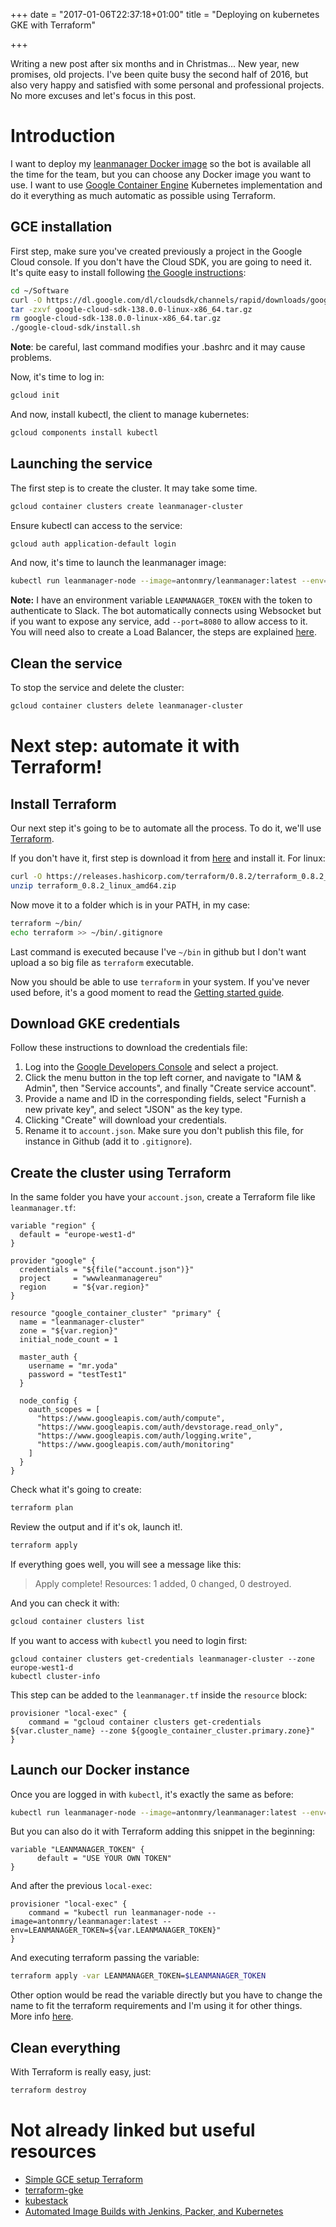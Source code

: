 +++
date = "2017-01-06T22:37:18+01:00"
title = "Deploying on kubernetes GKE with Terraform"

+++

Writing a new post after six months and in Christmas... New year, new promises, old projects. I've been quite busy the second half of 2016, but also very happy and satisfied with some personal and professional projects. No more excuses and let's focus in this post.

# Introduction

I want to deploy my [leanmanager Docker image](https://hub.docker.com/r/antonmry/leanmanager) so the bot is available all the time for the team, but you can choose any Docker image you want to use. I want to use [Google Container Engine](https://cloud.google.com/container-engine/docs/quickstart) Kubernetes implementation and do it everything as much automatic as possible using Terraform.

## GCE installation

First step, make sure you've created previously a project in the Google Cloud console. If you don't have the Cloud SDK, you are going to need it. It's quite easy to install following [the Google instructions](https://cloud.google.com/sdk/docs/quickstart-linux):

```sh
cd ~/Software
curl -O https://dl.google.com/dl/cloudsdk/channels/rapid/downloads/google-cloud-sdk-138.0.0-linux-x86_64.tar.gz
tar -zxvf google-cloud-sdk-138.0.0-linux-x86_64.tar.gz
rm google-cloud-sdk-138.0.0-linux-x86_64.tar.gz
./google-cloud-sdk/install.sh
```

**Note**: be careful, last command modifies your .bashrc and it may cause problems.

Now, it's time to log in:

```sh
gcloud init
```

And now, install kubectl, the client to manage kubernetes:

```sh
gcloud components install kubectl
```

## Launching the service

The first step is to create the cluster. It may take some time.

```sh
gcloud container clusters create leanmanager-cluster
```

Ensure kubectl can access to the service:

```sh
gcloud auth application-default login
```

And now, it's time to launch the leanmanager image:

```sh
kubectl run leanmanager-node --image=antonmry/leanmanager:latest --env="LEANMANAGER_TOKEN=$LEANMANAGER_TOKEN"
```

**Note:** I have an environment variable `LEANMANAGER_TOKEN` with the token to authenticate to Slack. The bot automatically connects using Websocket but if you want to expose any service, add `--port=8080` to allow access to it. You will need also to create a Load Balancer, the steps are explained [here](https://cloud.google.com/container-engine/docs/quickstart).


## Clean the service

To stop the service and delete the cluster:

```sh
gcloud container clusters delete leanmanager-cluster
```

# Next step: automate it with Terraform!

## Install Terraform

Our next step it's going to be to automate all the process. To do it, we'll use [Terraform](https://www.terraform.io).

If you don't have it, first step is download it from [here](https://www.terraform.io/downloads.html) and install it. For linux:

```sh
curl -O https://releases.hashicorp.com/terraform/0.8.2/terraform_0.8.2_linux_amd64.zip
unzip terraform_0.8.2_linux_amd64.zip
```

Now move it to a folder which is in your PATH, in my case:

```sh
terraform ~/bin/
echo terraform >> ~/bin/.gitignore
```

Last command is executed because I've `~/bin` in github but I don't want upload a so big file as `terraform` executable.

Now you should be able to use `terraform` in your system. If you've never used before, it's a good moment to read the [Getting started guide](https://www.terraform.io/intro/getting-started/build.html).

## Download GKE credentials

Follow these instructions to download the credentials file:

1. Log into the [Google Developers Console](https://console.cloud.google.com) and select a project.
2. Click the menu button in the top left corner, and navigate to "IAM & Admin", then "Service accounts", and finally "Create service account".
3. Provide a name and ID in the corresponding fields, select "Furnish a new private key", and select "JSON" as the key type.
4. Clicking "Create" will download your credentials.
5. Rename it to `account.json`. Make sure you don't publish this file, for instance in Github (add it to `.gitignore`).

## Create the cluster using Terraform

In the same folder you have your `account.json`, create a Terraform file like `leanmanager.tf`:

```
variable "region" {
  default = "europe-west1-d"
}

provider "google" {
  credentials = "${file("account.json")}"
  project     = "wwwleanmanagereu"
  region      = "${var.region}"
}

resource "google_container_cluster" "primary" {
  name = "leanmanager-cluster"
  zone = "${var.region}"
  initial_node_count = 1

  master_auth {
    username = "mr.yoda"
    password = "testTest1"
  }

  node_config {
    oauth_scopes = [
      "https://www.googleapis.com/auth/compute",
      "https://www.googleapis.com/auth/devstorage.read_only",
      "https://www.googleapis.com/auth/logging.write",
      "https://www.googleapis.com/auth/monitoring"
    ]
  }
}
```

Check what it's going to create:

```sh
terraform plan
```

Review the output and if it's ok, launch it!.

```sh
terraform apply
```

If everything goes well, you will see a message like this:

> Apply complete! Resources: 1 added, 0 changed, 0 destroyed.

And you can check it with:

```sh
gcloud container clusters list
```

If you want to access with `kubectl` you need to login first:

```
gcloud container clusters get-credentials leanmanager-cluster --zone europe-west1-d
kubectl cluster-info
```

This step can be added to the `leanmanager.tf` inside the `resource` block:

```
provisioner "local-exec" {
    command = "gcloud container clusters get-credentials ${var.cluster_name} --zone ${google_container_cluster.primary.zone}"
}
```

## Launch our Docker instance

Once you are logged in with `kubectl`, it's exactly the same as before:

```sh
kubectl run leanmanager-node --image=antonmry/leanmanager:latest --env="LEANMANAGER_TOKEN=$LEANMANAGER_TOKEN"
```

But you can also do it with Terraform adding this snippet in the beginning: 

```
variable "LEANMANAGER_TOKEN" {
      default = "USE YOUR OWN TOKEN"
}
```

And after the previous `local-exec`:

```
provisioner "local-exec" {
    command = "kubectl run leanmanager-node --image=antonmry/leanmanager:latest --env=LEANMANAGER_TOKEN=${var.LEANMANAGER_TOKEN}"
}
```

And executing terraform passing the variable:

```sh
terraform apply -var LEANMANAGER_TOKEN=$LEANMANAGER_TOKEN
```

Other option would be read the variable directly but you have to change the name to fit the terraform requirements and I'm using it for other things. More info [here](https://www.terraform.io/docs/configuration/variables.html).

## Clean everything

With Terraform is really easy, just:

```sh
terraform destroy
```

# Not already linked but useful resources

* [Simple GCE setup Terraform](http://container-solutions.com/simple-gce-setup-terraform/)
* [terraform-gke](https://github.com/l337ch/terraform-gke)
* [kubestack](https://github.com/kelseyhightower/kubestack)
* [Automated Image Builds with Jenkins, Packer, and Kubernetes](https://cloud.google.com/solutions/automated-build-images-with-jenkins-kubernetes)
